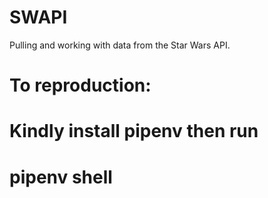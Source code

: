 # SWAPI
Pulling and working with data from the Star Wars API.

# To reproduction:
# Kindly install pipenv then run
# pipenv shell

